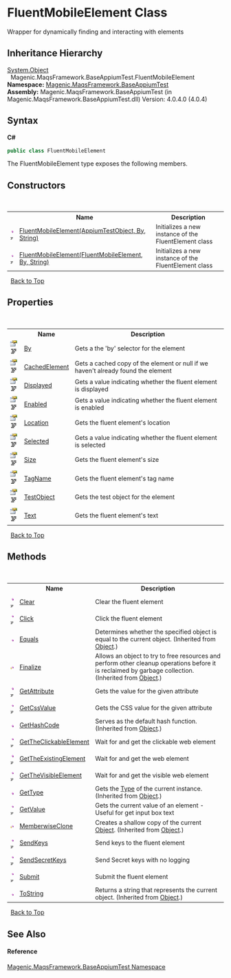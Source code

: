 # FluentMobileElement Class
 

Wrapper for dynamically finding and interacting with elements


## Inheritance Hierarchy
<a href="http://msdn2.microsoft.com/en-us/library/e5kfa45b" target="_blank">System.Object</a><br />&nbsp;&nbsp;Magenic.MaqsFramework.BaseAppiumTest.FluentMobileElement<br />
**Namespace:**&nbsp;<a href="#/MAQS_4/Appium_AUTOGENERATED/Magenic-MaqsFramework-BaseAppiumTest_Namespace">Magenic.MaqsFramework.BaseAppiumTest</a><br />**Assembly:**&nbsp;Magenic.MaqsFramework.BaseAppiumTest (in Magenic.MaqsFramework.BaseAppiumTest.dll) Version: 4.0.4.0 (4.0.4)

## Syntax

**C#**<br />
``` C#
public class FluentMobileElement
```

The FluentMobileElement type exposes the following members.


## Constructors
&nbsp;<table><tr><th></th><th>Name</th><th>Description</th></tr><tr><td>![Public method](media/pubmethod.gif "Public method")![Code example](media/CodeExample.png "Code example")</td><td><a href="#/MAQS_4/Appium_AUTOGENERATED/FluentMobileElement_Constructor_(AppiumTestObject,_By,_String)">FluentMobileElement(AppiumTestObject, By, String)</a></td><td>
Initializes a new instance of the FluentElement class</td></tr><tr><td>![Public method](media/pubmethod.gif "Public method")![Code example](media/CodeExample.png "Code example")</td><td><a href="#/MAQS_4/Appium_AUTOGENERATED/FluentMobileElement_Constructor_(FluentMobileElement,_By,_String)">FluentMobileElement(FluentMobileElement, By, String)</a></td><td>
Initializes a new instance of the FluentElement class</td></tr></table>&nbsp;
<a href="#fluentmobileelement-class">Back to Top</a>

## Properties
&nbsp;<table><tr><th></th><th>Name</th><th>Description</th></tr><tr><td>![Public property](media/pubproperty.gif "Public property")![Code example](media/CodeExample.png "Code example")</td><td><a href="#/MAQS_4/Appium_AUTOGENERATED/FluentMobileElement-By_Property">By</a></td><td>
Gets a the 'by' selector for the element</td></tr><tr><td>![Public property](media/pubproperty.gif "Public property")![Code example](media/CodeExample.png "Code example")</td><td><a href="#/MAQS_4/Appium_AUTOGENERATED/FluentMobileElement-CachedElement_Property">CachedElement</a></td><td>
Gets a cached copy of the element or null if we haven't already found the element</td></tr><tr><td>![Public property](media/pubproperty.gif "Public property")![Code example](media/CodeExample.png "Code example")</td><td><a href="#/MAQS_4/Appium_AUTOGENERATED/FluentMobileElement-Displayed_Property">Displayed</a></td><td>
Gets a value indicating whether the fluent element is displayed</td></tr><tr><td>![Public property](media/pubproperty.gif "Public property")![Code example](media/CodeExample.png "Code example")</td><td><a href="#/MAQS_4/Appium_AUTOGENERATED/FluentMobileElement-Enabled_Property">Enabled</a></td><td>
Gets a value indicating whether the fluent element is enabled</td></tr><tr><td>![Public property](media/pubproperty.gif "Public property")![Code example](media/CodeExample.png "Code example")</td><td><a href="#/MAQS_4/Appium_AUTOGENERATED/FluentMobileElement-Location_Property">Location</a></td><td>
Gets the fluent element's location</td></tr><tr><td>![Public property](media/pubproperty.gif "Public property")![Code example](media/CodeExample.png "Code example")</td><td><a href="#/MAQS_4/Appium_AUTOGENERATED/FluentMobileElement-Selected_Property">Selected</a></td><td>
Gets a value indicating whether the fluent element is selected</td></tr><tr><td>![Public property](media/pubproperty.gif "Public property")![Code example](media/CodeExample.png "Code example")</td><td><a href="#/MAQS_4/Appium_AUTOGENERATED/FluentMobileElement-Size_Property">Size</a></td><td>
Gets the fluent element's size</td></tr><tr><td>![Public property](media/pubproperty.gif "Public property")![Code example](media/CodeExample.png "Code example")</td><td><a href="#/MAQS_4/Appium_AUTOGENERATED/FluentMobileElement-TagName_Property">TagName</a></td><td>
Gets the fluent element's tag name</td></tr><tr><td>![Public property](media/pubproperty.gif "Public property")![Code example](media/CodeExample.png "Code example")</td><td><a href="#/MAQS_4/Appium_AUTOGENERATED/FluentMobileElement-TestObject_Property">TestObject</a></td><td>
Gets the test object for the element</td></tr><tr><td>![Public property](media/pubproperty.gif "Public property")![Code example](media/CodeExample.png "Code example")</td><td><a href="#/MAQS_4/Appium_AUTOGENERATED/FluentMobileElement-Text_Property">Text</a></td><td>
Gets the fluent element's text</td></tr></table>&nbsp;
<a href="#fluentmobileelement-class">Back to Top</a>

## Methods
&nbsp;<table><tr><th></th><th>Name</th><th>Description</th></tr><tr><td>![Public method](media/pubmethod.gif "Public method")![Code example](media/CodeExample.png "Code example")</td><td><a href="#/MAQS_4/Appium_AUTOGENERATED/FluentMobileElement-Clear_Method">Clear</a></td><td>
Clear the fluent element</td></tr><tr><td>![Public method](media/pubmethod.gif "Public method")![Code example](media/CodeExample.png "Code example")</td><td><a href="#/MAQS_4/Appium_AUTOGENERATED/FluentMobileElement-Click_Method">Click</a></td><td>
Click the fluent element</td></tr><tr><td>![Public method](media/pubmethod.gif "Public method")</td><td><a href="http://msdn2.microsoft.com/en-us/library/bsc2ak47" target="_blank">Equals</a></td><td>
Determines whether the specified object is equal to the current object.
 (Inherited from <a href="http://msdn2.microsoft.com/en-us/library/e5kfa45b" target="_blank">Object</a>.)</td></tr><tr><td>![Protected method](media/protmethod.gif "Protected method")</td><td><a href="http://msdn2.microsoft.com/en-us/library/4k87zsw7" target="_blank">Finalize</a></td><td>
Allows an object to try to free resources and perform other cleanup operations before it is reclaimed by garbage collection.
 (Inherited from <a href="http://msdn2.microsoft.com/en-us/library/e5kfa45b" target="_blank">Object</a>.)</td></tr><tr><td>![Public method](media/pubmethod.gif "Public method")![Code example](media/CodeExample.png "Code example")</td><td><a href="#/MAQS_4/Appium_AUTOGENERATED/FluentMobileElement-GetAttribute_Method">GetAttribute</a></td><td>
Gets the value for the given attribute</td></tr><tr><td>![Public method](media/pubmethod.gif "Public method")![Code example](media/CodeExample.png "Code example")</td><td><a href="#/MAQS_4/Appium_AUTOGENERATED/FluentMobileElement-GetCssValue_Method">GetCssValue</a></td><td>
Gets the CSS value for the given attribute</td></tr><tr><td>![Public method](media/pubmethod.gif "Public method")</td><td><a href="http://msdn2.microsoft.com/en-us/library/zdee4b3y" target="_blank">GetHashCode</a></td><td>
Serves as the default hash function.
 (Inherited from <a href="http://msdn2.microsoft.com/en-us/library/e5kfa45b" target="_blank">Object</a>.)</td></tr><tr><td>![Public method](media/pubmethod.gif "Public method")![Code example](media/CodeExample.png "Code example")</td><td><a href="#/MAQS_4/Appium_AUTOGENERATED/FluentMobileElement-GetTheClickableElement_Method">GetTheClickableElement</a></td><td>
Wait for and get the clickable web element</td></tr><tr><td>![Public method](media/pubmethod.gif "Public method")![Code example](media/CodeExample.png "Code example")</td><td><a href="#/MAQS_4/Appium_AUTOGENERATED/FluentMobileElement-GetTheExistingElement_Method">GetTheExistingElement</a></td><td>
Wait for and get the web element</td></tr><tr><td>![Public method](media/pubmethod.gif "Public method")![Code example](media/CodeExample.png "Code example")</td><td><a href="#/MAQS_4/Appium_AUTOGENERATED/FluentMobileElement-GetTheVisibleElement_Method">GetTheVisibleElement</a></td><td>
Wait for and get the visible web element</td></tr><tr><td>![Public method](media/pubmethod.gif "Public method")</td><td><a href="http://msdn2.microsoft.com/en-us/library/dfwy45w9" target="_blank">GetType</a></td><td>
Gets the <a href="http://msdn2.microsoft.com/en-us/library/42892f65" target="_blank">Type</a> of the current instance.
 (Inherited from <a href="http://msdn2.microsoft.com/en-us/library/e5kfa45b" target="_blank">Object</a>.)</td></tr><tr><td>![Public method](media/pubmethod.gif "Public method")![Code example](media/CodeExample.png "Code example")</td><td><a href="#/MAQS_4/Appium_AUTOGENERATED/FluentMobileElement-GetValue_Method">GetValue</a></td><td>
Gets the current value of an element - Useful for get input box text</td></tr><tr><td>![Protected method](media/protmethod.gif "Protected method")</td><td><a href="http://msdn2.microsoft.com/en-us/library/57ctke0a" target="_blank">MemberwiseClone</a></td><td>
Creates a shallow copy of the current <a href="http://msdn2.microsoft.com/en-us/library/e5kfa45b" target="_blank">Object</a>.
 (Inherited from <a href="http://msdn2.microsoft.com/en-us/library/e5kfa45b" target="_blank">Object</a>.)</td></tr><tr><td>![Public method](media/pubmethod.gif "Public method")![Code example](media/CodeExample.png "Code example")</td><td><a href="#/MAQS_4/Appium_AUTOGENERATED/FluentMobileElement-SendKeys_Method">SendKeys</a></td><td>
Send keys to the fluent element</td></tr><tr><td>![Public method](media/pubmethod.gif "Public method")![Code example](media/CodeExample.png "Code example")</td><td><a href="#/MAQS_4/Appium_AUTOGENERATED/FluentMobileElement-SendSecretKeys_Method">SendSecretKeys</a></td><td>
Send Secret keys with no logging</td></tr><tr><td>![Public method](media/pubmethod.gif "Public method")![Code example](media/CodeExample.png "Code example")</td><td><a href="#/MAQS_4/Appium_AUTOGENERATED/FluentMobileElement-Submit_Method">Submit</a></td><td>
Submit the fluent element</td></tr><tr><td>![Public method](media/pubmethod.gif "Public method")</td><td><a href="http://msdn2.microsoft.com/en-us/library/7bxwbwt2" target="_blank">ToString</a></td><td>
Returns a string that represents the current object.
 (Inherited from <a href="http://msdn2.microsoft.com/en-us/library/e5kfa45b" target="_blank">Object</a>.)</td></tr></table>&nbsp;
<a href="#fluentmobileelement-class">Back to Top</a>

## See Also


#### Reference
<a href="#/MAQS_4/Appium_AUTOGENERATED/Magenic-MaqsFramework-BaseAppiumTest_Namespace">Magenic.MaqsFramework.BaseAppiumTest Namespace</a><br />